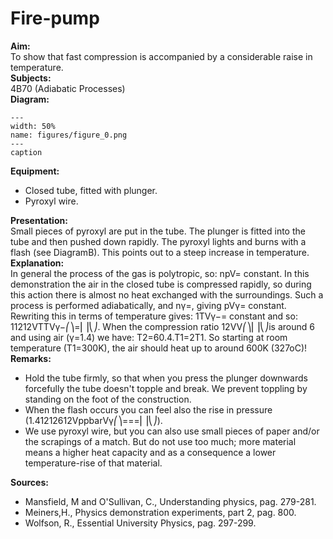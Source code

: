 # Fire-pump 
    
<b> Aim: </b>  
 To show that fast compression is accompanied by a considerable raise in temperature.    
<b> Subjects: </b>  
 4B70 (Adiabatic Processes)   
<b> Diagram: </b>  
   
```{figure} figures/figure_0.png  
---  
width: 50%  
name: figures/figure_0.png  
---  
caption  
``` 
     
<b> Equipment: </b>  
 
 *  Closed tube, fitted with plunger. 
 *  Pyroxyl wire.
      
<b> Presentation: </b>  
 Small pieces of pyroxyl are put in the tube. The plunger is fitted into the tube and then pushed down rapidly. The pyroxyl lights and burns with a flash (see DiagramB). This points out to a steep increase in temperature.    
<b> Explanation: </b>  
 In general the process of the gas is polytropic, so: npV= constant. In this demonstration the air in the closed tube is compressed rapidly, so during this action there is almost no heat exchanged with the surroundings. Such a process is performed adiabatically, and nγ=, giving pVγ= constant. Rewriting this in terms of temperature gives: 1TVγ−= constant and so: 11212VTTVγ−⎛⎞=⎜⎟⎝⎠. When the compression ratio 12VV⎛⎞⎜⎟⎝⎠is around 6 and using air (γ=1.4) we have: T2=60.4.T1=2T1. So starting at room temperature (T1=300K), the air should heat up to around 600K (327oC)!    
<b> Remarks: </b>  
 
 *  Hold the tube firmly, so that when you press the plunger downwards forcefully the tube doesn't topple and break. We prevent toppling by standing on the foot of the construction. 
 *  When the flash occurs you can feel also the rise in pressure (1.41212612VppbarVγ⎛⎞===⎜⎟⎝⎠). 
 *  We use pyroxyl wire, but you can also use small pieces of paper and/or the scrapings of a match. But do not use too much; more material means a higher heat capacity and as a consequence a lower temperature-rise of that material.
   
<b> Sources: </b>  
 
 *  Mansfield, M and O'Sullivan, C., Understanding physics, pag. 279-281. 
 *  Meiners,H., Physics demonstration experiments, part 2, pag. 800. 
 *  Wolfson, R., Essential University Physics, pag. 297-299.
  